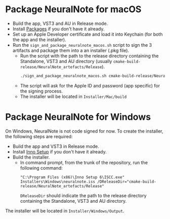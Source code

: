 # Package NeuralNote for macOS

- Build the app, VST3 and AU in Release mode.
- Install [Packages](http://s.sudre.free.fr/Software/Packages/about.html) if you don't have it already.
- Set up an Apple Developer certificate and load it into Keychain (for both the app and the installer).
- Run the `sign_and_package_neuralnote_macos.sh` script to sign the 3 artifacts and package them into a an
  installer (.pkg file).
    - Run the script with the path to the release directory containing the Standalone, VST3 and AU directory (usually
      `cmake-build-release/NeuralNote_artefacts/Release`).
      ```bash
      ./sign_and_package_neuralnote_macos.sh cmake-build-release/NeuralNote_artefacts/Release
      ``` 
    - The script will ask for the Apple ID and password (app specific) for the signing process.
    - The installer will be located in `Installer/Mac/build`

# Package NeuralNote for Windows

On Windows, NeuralNote is not code signed for now. To create the installer, the following steps are required:

- Build the app and VST3 in Release mode.
- Install [Inno Setup](https://jrsoftware.org/isinfo.php) if you don't have it already.
- Build the installer.
    - In command prompt, from the trunk of the repository, run the following command:
      ```commandline
      "C:\Program Files (x86)\Inno Setup 6\ISCC.exe" Installers\Windows\neuralnote.iss /DReleaseDir="cmake-build-release/NeuralNote_artefacts/Release"
      ```
      `DReleaseDir` should indicate the path to the release directory containing the Standalone, VST3 and AU directory.

The installer will be located in `Installer/Windows/Output`.